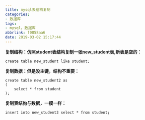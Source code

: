 ```yaml
---
title: mysql表结构复制
categories:
- 数据库
tags:
- mysql，数据库
abbrlink: f0858aa6
date: 2019-03-02 15:17:44
---
```



  
﻿**复制结构：仿照student表结构复制一张new_student表,新表是空的：**

```
create table new_student like student;
```
**复制数据：但是没主键，结构不重要：**

```
create table new_student2 as
(    
	select * from student
);
```
**复制表结构与数据，一模一样：**
```
insert into new_student3 select * from student;
```

